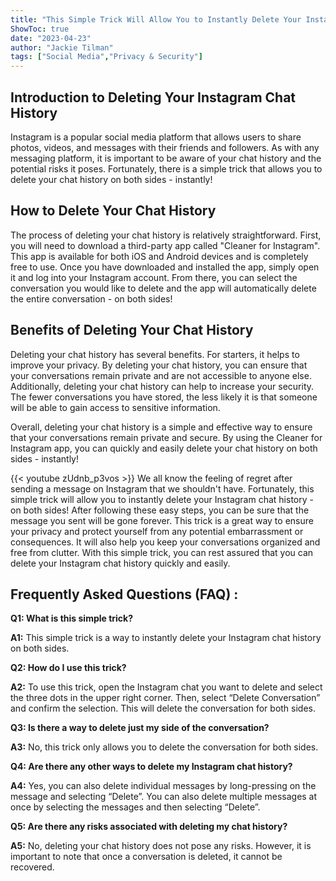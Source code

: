 ```yaml
---
title: "This Simple Trick Will Allow You to Instantly Delete Your Instagram Chat History - On Both Sides!"
ShowToc: true 
date: "2023-04-23"
author: "Jackie Tilman" 
tags: ["Social Media","Privacy & Security"]
---
```

## Introduction to Deleting Your Instagram Chat History

Instagram is a popular social media platform that allows users to share photos, videos, and messages with their friends and followers. As with any messaging platform, it is important to be aware of your chat history and the potential risks it poses. Fortunately, there is a simple trick that allows you to delete your chat history on both sides - instantly!

## How to Delete Your Chat History

The process of deleting your chat history is relatively straightforward. First, you will need to download a third-party app called "Cleaner for Instagram". This app is available for both iOS and Android devices and is completely free to use. Once you have downloaded and installed the app, simply open it and log into your Instagram account. From there, you can select the conversation you would like to delete and the app will automatically delete the entire conversation - on both sides!

## Benefits of Deleting Your Chat History

Deleting your chat history has several benefits. For starters, it helps to improve your privacy. By deleting your chat history, you can ensure that your conversations remain private and are not accessible to anyone else. Additionally, deleting your chat history can help to increase your security. The fewer conversations you have stored, the less likely it is that someone will be able to gain access to sensitive information.

Overall, deleting your chat history is a simple and effective way to ensure that your conversations remain private and secure. By using the Cleaner for Instagram app, you can quickly and easily delete your chat history on both sides - instantly!

{{< youtube zUdnb_p3vos >}} 
We all know the feeling of regret after sending a message on Instagram that we shouldn't have. Fortunately, this simple trick will allow you to instantly delete your Instagram chat history - on both sides! After following these easy steps, you can be sure that the message you sent will be gone forever. This trick is a great way to ensure your privacy and protect yourself from any potential embarrassment or consequences. It will also help you keep your conversations organized and free from clutter. With this simple trick, you can rest assured that you can delete your Instagram chat history quickly and easily.

## Frequently Asked Questions (FAQ) :
**Q1: What is this simple trick?**

**A1:** This simple trick is a way to instantly delete your Instagram chat history on both sides.

**Q2: How do I use this trick?**

**A2:** To use this trick, open the Instagram chat you want to delete and select the three dots in the upper right corner. Then, select “Delete Conversation” and confirm the selection. This will delete the conversation for both sides.

**Q3: Is there a way to delete just my side of the conversation?**

**A3:** No, this trick only allows you to delete the conversation for both sides.

**Q4: Are there any other ways to delete my Instagram chat history?**

**A4:** Yes, you can also delete individual messages by long-pressing on the message and selecting “Delete”. You can also delete multiple messages at once by selecting the messages and then selecting “Delete”.

**Q5: Are there any risks associated with deleting my chat history?**

**A5:** No, deleting your chat history does not pose any risks. However, it is important to note that once a conversation is deleted, it cannot be recovered.


